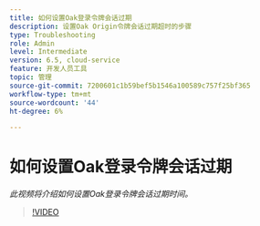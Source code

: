 ```yaml
---
title: 如何设置Oak登录令牌会话过期
description: 设置Oak Origin令牌会话过期超时的步骤
type: Troubleshooting
role: Admin
level: Intermediate
version: 6.5, cloud-service
feature: 开发人员工具
topic: 管理
source-git-commit: 7200601c1b59bef5b1546a100589c757f25bf365
workflow-type: tm+mt
source-wordcount: '44'
ht-degree: 6%

---
```


# 如何设置Oak登录令牌会话过期

*此视频将介绍如何设置Oak登录令牌会话过期时间。*

>[!VIDEO](https://video.tv.adobe.com/v/335468?quality=9&learn=on)
